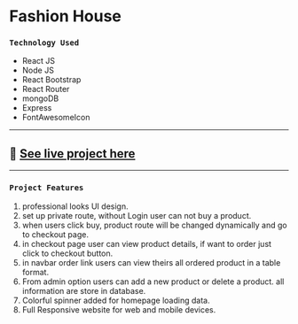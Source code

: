 # Fashion House
### `Technology Used`
- React JS
- Node JS
- React Bootstrap
- React Router
- mongoDB
- Express
- FontAwesomeIcon
---
## :link: [See live project here](https://fashion-house-bd.web.app/)

---
### `Project Features`
1. professional looks UI design.
2. set up private route, without Login user can not buy a product.
3. when users click buy, product route will be changed dynamically and go to checkout page.
4. in checkout page user can view product details, if want to order just click to checkout button.
5. in navbar order link users can view theirs all ordered product in a table format.
6. From admin option users can add a new product or delete a product. all information are store in database.
7. Colorful spinner added for homepage loading data.
7. Full Responsive website for web and mobile devices.